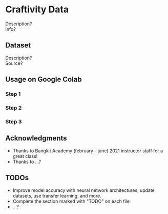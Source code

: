 # Craftivity Data
Description?  
Info?

## Dataset
Description?  
Source?

## Usage on Google Colab

### Step 1
### Step 2
### Step 3

## Acknowledgments
- Thanks to Bangkit Academy (february - june) 2021 instructor staff for a great class!
- Thanks to ...?

## TODOs
- Improve model accuracy with neural network architectures, update datasets, use transfer learning, and more.
- Complete the section marked with "TODO" on each file
- ...?